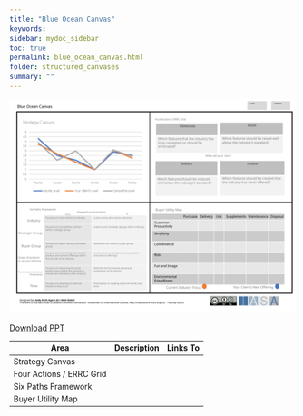 ```yaml
---
title: "Blue Ocean Canvas"
keywords: 
sidebar: mydoc_sidebar
toc: true
permalink: blue_ocean_canvas.html
folder: structured_canvases
summary: ""
---
```


![image001](media/blue_ocean_canvas001.svg)

[Download PPT](media/ppt/blue_ocean_canvas.ppt)

| Area | Description | Links To |
| --- | --- | --- |
| Strategy Canvas |   |   |
| Four Actions / ERRC Grid |   |   |
| Six Paths Framework |   |   |
| Buyer Utility Map |   |   |